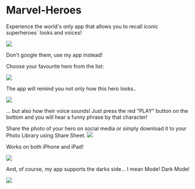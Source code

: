 # Marvel-Heroes
Experience the world's only app that allows you to recall iconic superheroes` looks and voices! 


![](Images/logo.jpg)

Don't google them, use my app instead! 

Choose your favourite hero from the list: 

![](Images/tableView.png)

The app will remind you not only how this hero looks..

![](Images/LightMode.png)

... but also how their voice sounds! 
Just press the red "PLAY" button on the bottom and you will hear a funny phrase by that character! 


Share the photo of your hero on social media or simply download it to your Photo Library using Share Sheet.
![](Images/shareSheet.png)

Works on both iPhone and iPad!

![](Images/ipad.png)

And, of course, my app supports the darks side... I mean Mode! Dark Mode! 

![](Images/DarkMode.png)
